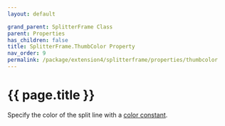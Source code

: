 ```yaml
---
layout: default

grand_parent: SplitterFrame Class
parent: Properties
has_children: false
title: SplitterFrame.ThumbColor Property
nav_order: 9
permalink: /package/extension4/splitterframe/properties/thumbcolor
---
```

# {{ page.title }}

Specify the color of the split line with a <a href="/base/color">color constant</a>.